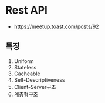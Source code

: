 # Rest API
 - https://meetup.toast.com/posts/92

 ## 특징
  1. Uniform
  2. Stateless
  3. Cacheable
  4. Self-Descriptiveness
  5. Client-Server구조
  6. 계층형구조
  